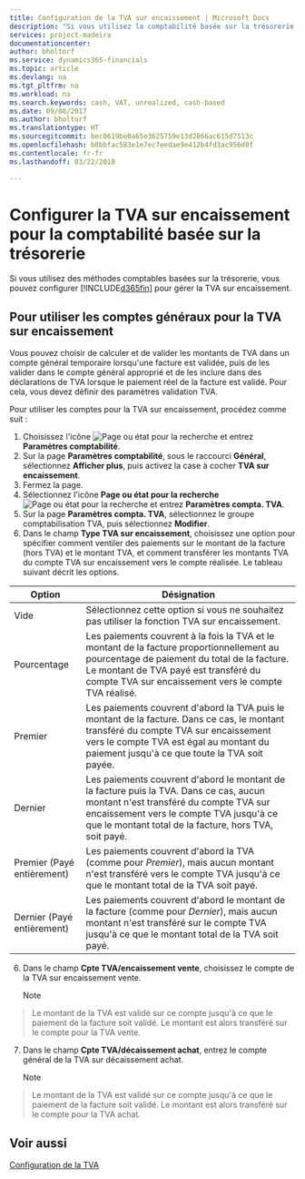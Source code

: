 ```yaml
---
title: Configuration de la TVA sur encaissement | Microsoft Docs
description: "Si vous utilisez la comptabilité basée sur la trésorerie, vous pouvez spécifier comment gérer la TVA sur encaissement pour les ventes et les achats."
services: project-madeira
documentationcenter: 
author: bholtorf
ms.service: dynamics365-financials
ms.topic: article
ms.devlang: na
ms.tgt_pltfrm: na
ms.workload: na
ms.search.keywords: cash, VAT, unrealized, cash-based
ms.date: 09/08/2017
ms.author: bholtorf
ms.translationtype: HT
ms.sourcegitcommit: bec0619be0a65e3625759e13d2866ac615d7513c
ms.openlocfilehash: b8bbfac583e1e7ec7eedae9e412b4fd3ac956d0f
ms.contentlocale: fr-fr
ms.lasthandoff: 03/22/2018

---
```


# <a name="set-up-unrealized-vat-for-cash-based-accounting"></a>Configurer la TVA sur encaissement pour la comptabilité basée sur la trésorerie
Si vous utilisez des méthodes comptables basées sur la trésorerie, vous pouvez configurer [!INCLUDE[d365fin](includes/d365fin_md.md)] pour gérer la TVA sur encaissement.

## <a name="to-use-general-ledger-accounts-for-unrealized-vat"></a>Pour utiliser les comptes généraux pour la TVA sur encaissement
Vous pouvez choisir de calculer et de valider les montants de TVA dans un compte général temporaire lorsqu'une facture est validée, puis de les valider dans le compte général approprié et de les inclure dans des déclarations de TVA lorsque le paiement réel de la facture est validé. Pour cela, vous devez définir des paramètres validation TVA.

Pour utiliser les comptes pour la TVA sur encaissement, procédez comme suit :
1. Choisissez l'icône ![Page ou état pour la recherche](media/ui-search/search_small.png "icône Page ou état pour la recherche") et entrez **Paramètres comptabilité**.
2. Sur la page **Paramètres comptabilité**, sous le raccourci **Général**, sélectionnez **Afficher plus**, puis activez la case à cocher **TVA sur encaissement**.
3. Fermez la page.
4. Sélectionnez l'icône **Page ou état pour la recherche** ![Page ou état pour la recherche](media/ui-search/search_small.png "Icône Page ou état pour la recherche") et entrez **Paramètres compta. TVA**.
5. Sur la page **Paramètres compta. TVA**, sélectionnez le groupe comptabilisation TVA, puis sélectionnez **Modifier**.
6. Dans le champ **Type TVA sur encaissement**, choisissez une option pour spécifier comment ventiler des paiements sur le montant de la facture (hors TVA) et le montant TVA, et comment transférer les montants TVA du compte TVA sur encaissement vers le compte réalisée. Le tableau suivant décrit les options.

| Option | Désignation |
| --- | --- |
| Vide | Sélectionnez cette option si vous ne souhaitez pas utiliser la fonction TVA sur encaissement. |
| Pourcentage | Les paiements couvrent à la fois la TVA et le montant de la facture proportionnellement au pourcentage de paiement du total de la facture. Le montant de TVA payé est transféré du compte TVA sur encaissement vers le compte TVA réalisé. |
| Premier | Les paiements couvrent d'abord la TVA puis le montant de la facture. Dans ce cas, le montant transféré du compte TVA sur encaissement vers le compte TVA est égal au montant du paiement jusqu'à ce que toute la TVA soit payée. |
| Dernier | Les paiements couvrent d'abord le montant de la facture puis la TVA. Dans ce cas, aucun montant n'est transféré du compte TVA sur encaissement vers le compte TVA jusqu'à ce que le montant total de la facture, hors TVA, soit payé. |
| Premier (Payé entièrement) | Les paiements couvrent d'abord la TVA (comme pour _Premier_), mais aucun montant n'est transféré vers le compte TVA jusqu'à ce que le montant total de la TVA soit payé. |
| Dernier (Payé entièrement) | Les paiements couvrent d'abord le montant de la facture (comme pour _Dernier_), mais aucun montant n'est transféré sur le compte TVA jusqu'à ce que le montant total de la TVA soit payé. |

6. Dans le champ **Cpte TVA/encaissement vente**, choisissez le compte de la TVA sur encaissement vente.

    > [!NOTE]  
>   Le montant de la TVA est validé sur ce compte jusqu'à ce que le paiement de la facture soit validé. Le montant est alors transféré sur le compte pour la TVA vente.
7. Dans le champ **Cpte TVA/décaissement achat**, entrez le compte général de la TVA sur décaissement achat.

    > [!NOTE]  
>   Le montant de la TVA est validé sur ce compte jusqu'à ce que le paiement de la facture soit validé. Le montant est alors transféré sur le compte pour la TVA achat.

## <a name="see-also"></a>Voir aussi
[Configuration de la TVA](finance-setup-vat.md)

